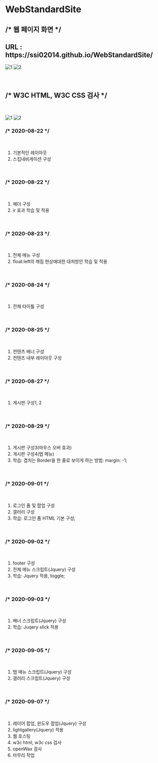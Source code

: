 # WebStandardSite
<h2><strong>/* 웹 페이지 화면 */ </strong></h2>
<h2> URL : https://ssi02014.github.io/WebStandardSite/</h2>


![1](https://user-images.githubusercontent.com/64779472/92410375-da5e2e00-f17e-11ea-8eb1-c3d9706a29c5.PNG) 
![2](https://user-images.githubusercontent.com/64779472/92410378-db8f5b00-f17e-11ea-8c82-dbd915f72eb7.PNG)
<br>
<br>
<br>
<h2> <strong>/* W3C HTML, W3C CSS 검사 */ </strong> </h2>
<br>


![1](https://user-images.githubusercontent.com/64779472/92410522-53f61c00-f17f-11ea-89e5-e0b42acdd479.PNG)
![2](https://user-images.githubusercontent.com/64779472/92410524-548eb280-f17f-11ea-96f0-15deef31fbd5.PNG)


<h3>/* 2020-08-22 */</h3> <br>
 <ol>
  <li>기본적인 레이아웃</li>
  <li>스킵네비게이션 구성</li>
 </ol>
<br>
<h3>/* 2020-08-22 */</h3><br>
 <ol>
  <li> 헤더 구성</li>
  <li> ir 효과 학습 및 적용</li>
 </ol>
 <br>
<h3>/* 2020-08-23 */</h3><br>
 <ol>
  <li> 전체 메뉴 구성</li>
  <li> float:left의 깨짐 현상에대한 대처방안 학습 및 적용</li>
 </ol>
 <br>
 <h3>/* 2020-08-24 */</h3><br>
 <ol>
  <li>전체 타이틀 구성</li>
 </ol>
 <br>
<h3>/* 2020-08-25 */</h3><br>
 <ol>
  <li> 컨텐츠 배너 구성</li>
  <li> 컨텐츠 내부 레이아웃 구성</li>
 </ol>
 <br>
 <h3>/* 2020-08-27 */</h3><br>
 <ol>
  <li> 게시판 구성1, 2</li>
 </ol>
 <br>
  <h3>/* 2020-08-29 */</h3><br>
 <ol>
  <li> 게시판 구성3(마우스 오버 효과)</li>
  <li> 게시판 구성4(탭 메뉴)</li>
  <li> 학습: 겹치는 Border을 한 줄로 보이게 하는 방법: margin: -1; </li>
 </ol>
 <br>
   <h3>/* 2020-09-01 */</h3><br>
 <ol>
  <li> 로그인 폼 및 팝업 구성</li>
  <li> 갤러리 구성 </li>
  <li> 학습: 로그인 폼 HTML 기본 구성; </li>
 </ol>
 <br>
   <h3>/* 2020-09-02 */</h3><br>
 <ol>
  <li> footer 구성</li>
  <li> 전체 메뉴 스크립트(Jquery) 구성 </li>
  <li> 학습: Jquery 적용, toggle; </li>
 </ol>
 <br>
    <h3>/* 2020-09-03 */</h3><br>
 <ol>
  <li> 배너 스크립트(Jquery) 구성 </li>
  <li> 학습: Juqery slick 적용  </li>
 </ol>
 <br>
   <h3>/* 2020-09-05 */</h3> <br>
 <ol>
  <li> 탭 매뉴 스크립트(Jquery) 구성 </li>
  <li> 갤러리 스크립트(Jquery) 구성  </li>
 </ol>
 <br>
    <h3>/* 2020-09-07 */</h3><br>
 <ol>
  <li> 레이어 팝업, 윈도우 팝업(Jquery) 구성 </li>
  <li> lightgallery(Jquery) 적용  </li>
  <li> 웹 호스팅  </li>
  <li> w3c html, w3c css 검사  </li>
  <li> openWax 검사  </li>
  <li> 마무리 작업 </li>
 </ol>
 <br>



